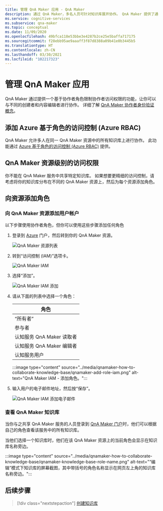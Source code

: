```yaml
---
title: 管理 QnA Maker 应用 - QnA Maker
description: 通过 QnA Maker，多名人员可针对知识库展开协作。 QnA Maker 提供了通过主动学习来提高知识库质量的功能。 用户可以在不删除或更改现有问题的情况下查看、接受或拒绝以及添加问题。
ms.service: cognitive-services
ms.subservice: qna-maker
ms.topic: conceptual
ms.date: 11/09/2020
ms.openlocfilehash: 49bfca118e53bbe3e4287b2ce25e5baffa717175
ms.sourcegitcommit: f28ebb95ae9aaaff3f87d8388a09b41e0b3445b5
ms.translationtype: HT
ms.contentlocale: zh-CN
ms.lasthandoff: 03/30/2021
ms.locfileid: "102217323"
---
```

# <a name="manage-qna-maker-app"></a>管理 QnA Maker 应用

QnA Maker 通过提供一个基于协作者角色限制协作者访问权限的功能，让你可以与不同的创建者和内容编辑者进行协作。
详细了解 [QnA Maker 协作者身份验证概念](../Concepts/role-based-access-control.md)。

## <a name="add-azure-role-based-access-control-azure-rbac"></a>添加 Azure 基于角色的访问控制 (Azure RBAC)

QnA Maker 允许多人在同一 QnA Maker 资源中的所有知识库上进行协作。 此功能通过 [Azure 基于角色的访问控制 (Azure RBAC)](../../../role-based-access-control/role-assignments-portal.md) 提供。

## <a name="access-at-the-qna-maker-resource-level"></a>QnA Maker 资源级别的访问权限

你不能在 QnA Maker 服务中共享特定知识库。 如果想要更精细的访问控制，请考虑将你的知识库分布在不同的 QnA Maker 资源上，然后为每个资源添加角色。

## <a name="add-a-role-to-a-resource"></a>向资源添加角色

### <a name="add-a-user-account-to-the-qna-maker-resource"></a>向 QnA Maker 资源添加用户帐户

以下步骤使用协作者角色，但你可以使用这些步骤添加任何角色

1. 登录到 [Azure](https://portal.azure.com/) 门户，然后转到你的 QnA Maker 资源。

    ![QnA Maker 资源列表](../media/qnamaker-how-to-collaborate-knowledge-base/qnamaker-resource-list.png)

1. 转到“访问控制 (IAM)”选项卡。

    ![QnA Maker IAM](../media/qnamaker-how-to-collaborate-knowledge-base/qnamaker-iam.png)

1. 选择“添加”。

    ![QnA Maker IAM 添加](../media/qnamaker-how-to-collaborate-knowledge-base/qnamaker-iam-add.png)

1. 请从下面的列表中选择一个角色：

    |角色|
    |--|
    |“所有者”|
    |参与者|
    |认知服务 QnA Maker 读取者|
    |认知服务 QnA Maker 编辑者|
    |认知服务用户|

    :::image type="content" source="../media/qnamaker-how-to-collaborate-knowledge-base/qnamaker-add-role-iam.png" alt-text="QnA Maker IAM - 添加角色。":::

1. 输入用户的电子邮件地址，然后按“保存”。

    ![QnA Maker IAM 添加电子邮件](../media/qnamaker-how-to-collaborate-knowledge-base/qnamaker-iam-add-email.png)

### <a name="view-qna-maker-knowledge-bases"></a>查看 QnA Maker 知识库

当你与之共享 QnA Maker 服务的人员登录到 [QnA Maker 门户](https://qnamaker.ai)时，他们可以根据自己的角色查看该服务中的所有知识库。

当他们选择一个知识库时，他们在该 QnA Maker 资源上的当前角色会显示在知识库名称旁边。

:::image type="content" source="../media/qnamaker-how-to-collaborate-knowledge-base/qnamaker-knowledge-base-role-name.png" alt-text="“编辑”模式下知识库的屏幕截图，其中带括号的角色名称显示在网页左上角的知识库名称旁边。":::

## <a name="next-steps"></a>后续步骤

> [!div class="nextstepaction"]
> [创建知识库](./manage-knowledge-bases.md)
